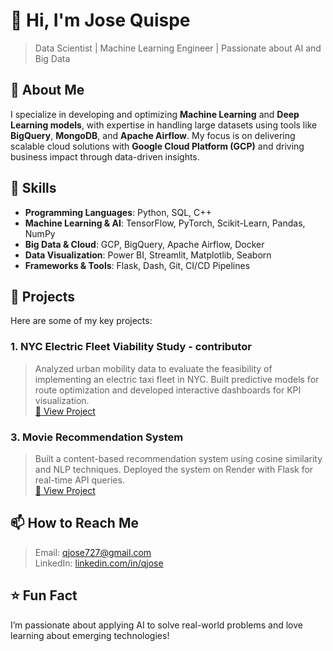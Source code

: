 # 👋 Hi, I'm Jose Quispe
>Data Scientist | Machine Learning Engineer | Passionate about AI and Big Data  

## 🌟 About Me  
I specialize in developing and optimizing **Machine Learning** and **Deep Learning models**, with expertise in handling large datasets using tools like **BigQuery**, **MongoDB**, and **Apache Airflow**. My focus is on delivering scalable cloud solutions with **Google Cloud Platform (GCP)** and driving business impact through data-driven insights.  

## 🔧 Skills  
- **Programming Languages**: Python, SQL, C++  
- **Machine Learning & AI**: TensorFlow, PyTorch, Scikit-Learn, Pandas, NumPy  
- **Big Data & Cloud**: GCP, BigQuery, Apache Airflow, Docker  
- **Data Visualization**: Power BI, Streamlit, Matplotlib, Seaborn  
- **Frameworks & Tools**: Flask, Dash, Git, CI/CD Pipelines  

## 🚀 Projects  
Here are some of my key projects:  

### 1. **NYC Electric Fleet Viability Study**  - contributor
>Analyzed urban mobility data to evaluate the feasibility of implementing an electric taxi fleet in NYC. Built predictive models for route optimization and developed interactive dashboards for KPI visualization.  
>[🔗 View Project](https://github.com/lmunozm1702/taxi_electrico_nyc)  

### 3. **Movie Recommendation System**  
>Built a content-based recommendation system using cosine similarity and NLP techniques. Deployed the system on Render with Flask for real-time API queries.  
>[🔗 View Project](https://github.com/josequispe9/Proyecto-Indiviadual-1.2)  

## 📫 How to Reach Me  
>Email: qjose727@gmail.com  
>LinkedIn: [linkedin.com/in/qjose](https://www.linkedin.com/in/qjose)  

## ⭐ Fun Fact  
I’m passionate about applying AI to solve real-world problems and love learning about emerging technologies!
